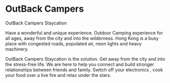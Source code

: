 # OutBack Campers
OutBack Campers Staycation

Have a wonderful and unique experience. 
Outdoor Camping experience for all ages, away from the city and into the wilderness.
Hong Kong is a busy place with congested roads, populated air, neon lights and heavy machinery. 

OutBack Campers Staycation is the solution. Get away from the city and into the stress-free life. 
We are here to help you connect and build stronger relationships between friends and family. Switch off your electronics , cook your food over a live fire and relax under the stars.

